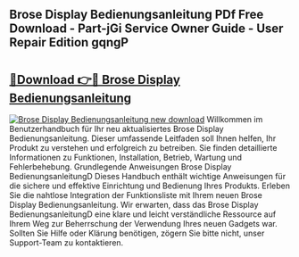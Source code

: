 ## Brose Display Bedienungsanleitung PDf Free Download - Part-jGi Service Owner Guide - User Repair Edition gqngP

# <h2><a href="http://df3118.blite.top/?on=Brose+Display+Bedienungsanleitung">🔗Download 👉🔴 Brose Display Bedienungsanleitung</a></h2>

[![Brose Display Bedienungsanleitung new download](https://i.imgur.com/lujVjoI.png)](http://df3118.blite.top/?on=Brose+Display+Bedienungsanleitung)
Willkommen im Benutzerhandbuch für Ihr neu aktualisiertes Brose Display Bedienungsanleitung. Dieser umfassende Leitfaden soll Ihnen helfen, Ihr Produkt zu verstehen und erfolgreich zu betreiben. Sie finden detaillierte Informationen zu Funktionen, Installation, Betrieb, Wartung und Fehlerbehebung. Grundlegende Anweisungen Brose Display BedienungsanleitungD Dieses Handbuch enthält wichtige Anweisungen für die sichere und effektive Einrichtung und Bedienung Ihres Produkts. Erleben Sie die nahtlose Integration der Funktionsliste mit Ihrem neuen Brose Display Bedienungsanleitung. Wir erwarten, dass das Brose Display BedienungsanleitungD eine klare und leicht verständliche Ressource auf Ihrem Weg zur Beherrschung der Verwendung Ihres neuen Gadgets war. Sollten Sie Hilfe oder Klärung benötigen, zögern Sie bitte nicht, unser Support-Team zu kontaktieren.

